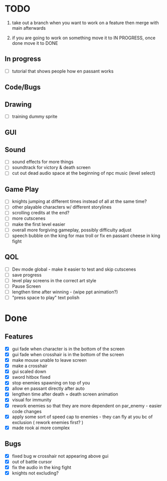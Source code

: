 # TODO
1) take out a branch when you want to work on a feature then merge with main afterwards

2) if you are going to work on something move it to IN PROGRESS, once done move it to DONE
## In progress
- [ ] tutorial that shows people how en passant works

## Code/Bugs


## Drawing
- [ ] training dummy sprite

## GUI


## Sound
- [ ] sound effects for more things
- [ ] soundtrack for victory & death screen
- [ ] cut out dead audio space at the beginning of npc music (level select)

## Game Play
- [ ] knights jumping at different times instead of all at the same time?
- [ ] other playable characters w/ different storylines
- [ ] scrolling credits at the end?
- [ ] more cutscenes
- [ ] make the first level easier
- [ ] overall more forgiving gameplay, possibly difficulty adjust
- [ ] speech bubble on the king for max troll or fix en passant cheese in king fight

## QOL
- [ ] Dev mode global - make it easier to test and skip cutscenes
- [ ] save progress
- [ ] level play screens in the correct art style
- [ ] Pause Screen
- [ ] lengthen time after winning - (wipe ppt animation?)
- [ ] "press space to play" text polish

# Done
## Features
- [x] gui fade when character is in the bottom of the screen
- [x] gui fade when crosshair is in the bottom of the screen
- [x] make mouse unable to leave screen
- [x] make a crosshair
- [x] gui scaled down
- [x] sword hitbox fixed
- [x] stop enemies spawning on top of you
- [x] allow en passant directly after auto
- [x] lengthen time after death + death screen animation
- [x] visual for immunity
- [x] rework enemies so that they are more dependent on par_enemy - easier code changes
- [x] apply some sort of speed cap to enemies - they can fly at you bc of exclusion ( rework enemies first? )
- [x] made rook ai more complex

## Bugs
- [x] fixed bug w crosshair not appearing above gui
- [x] out of battle cursor
- [x] fix the audio in the king fight
- [x] knights not excluding? 